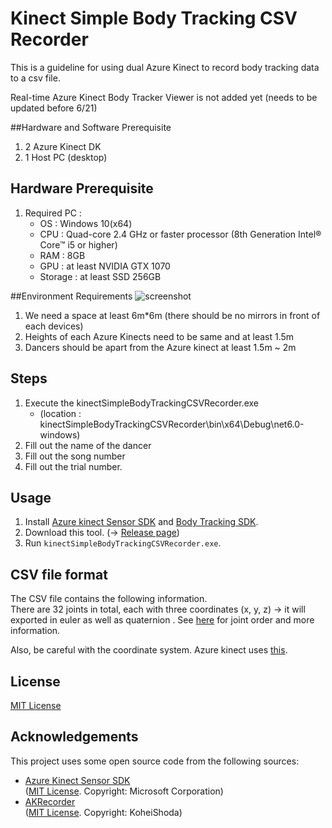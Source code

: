 # Kinect Simple Body Tracking CSV Recorder

This is a guideline for using dual Azure Kinect to record body tracking data to a csv file.

Real-time Azure Kinect Body Tracker Viewer is not added yet (needs to be updated before 6/21)

##Hardware and Software Prerequisite
1. 2 Azure Kinect DK 
1. 1 Host PC (desktop)

## Hardware Prerequisite
1. Required PC :
	- OS : Windows 10(x64)
	- CPU : Quad-core 2.4 GHz or faster processor (8th Generation Intel® Core™ i5 or higher)
	- RAM : 8GB
	- GPU : at least NVIDIA GTX 1070
	- Storage : at least SSD 256GB

##Environment Requirements
![screenshot](EnvRequirements.png)
1. We need a space at least 6m*6m (there should be no mirrors in front of each devices)
1. Heights of each Azure Kinects need to be same and at least 1.5m 
1. Dancers should be apart from the Azure kinect at least 1.5m ~ 2m


## Steps 
1. Execute the kinectSimpleBodyTrackingCSVRecorder.exe 
	- (location : kinectSimpleBodyTrackingCSVRecorder\bin\x64\Debug\net6.0-windows)
1. Fill out the name of the dancer 
1. Fill out the song number 
1. Fill out the trial number. 

## Usage

1. Install [Azure kinect Sensor SDK](https://learn.microsoft.com/en-us/azure/kinect-dk/sensor-sdk-download) and [Body Tracking SDK](https://learn.microsoft.com/en-us/azure/Kinect-dk/body-sdk-download).
1. Download this tool. (→ [Release page](https://github.com/Hashory/kinectSimpleBodyTrackingCSVRecorder/releases))
1. Run `kinectSimpleBodyTrackingCSVRecorder.exe`.


## CSV file format

The CSV file contains the following information.  
There are 32 joints in total, each with three coordinates (x, y, z) -> it will exported in euler as well as quaternion .
See [here](https://learn.microsoft.com/en-us/azure/kinect-dk/body-joints#joint-hierarchy) for joint order and more information.  


Also, be careful with the coordinate system. Azure kinect uses [this](https://learn.microsoft.com/en-us/azure/kinect-dk/coordinate-systems#3d-coordinate-systems).

## License

[MIT License](LICENSE.txt)

## Acknowledgements

This project uses some open source code from the following sources:

- [Azure Kinect Sensor SDK](https://github.com/microsoft/Azure-Kinect-Samples/)   
	([MIT License](https://github.com/microsoft/Azure-Kinect-Samples/blob/d87e80a2775413ee65f40943bbb65057e4c41976/LICENSE). Copyright: Microsoft Corporation)
- [AKRecorder](https://github.com/shoda888/AKRecorder)   
  ([MIT License](https://github.com/shoda888/AKRecorder/blob/d5cbe673474b2559640fe4f9cfec40a2eac9693e/LICENSE.txt). Copyright: KoheiShoda)
